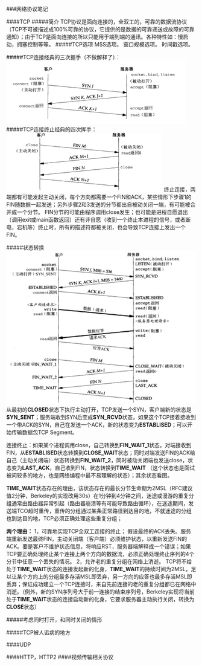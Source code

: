 ###网络协议笔记

####TCP
#####简介
TCP协议是面向连接的，全双工的，可靠的数据流协议（TCP不可被描述成100%可靠的协议，它提供的是数据的可靠递送或故障的可靠通知）；由于TCP是面向连接的所以只能用于端到端的通讯。各种特性如：慢启动，拥塞控制等等。
#####TCP选项
MSS选项。
窗口规模选项。
时间戳选项。

#####TCP连接经典的三次握手（不做解释了）：
![三次握手](./1476196723795.png)
#####TCP连接终止经典的四次挥手：
![四次挥手](./1476197027355.png)
终止连接，两端都有可能发起主动关闭，每个方向都需要一个FIN和ACK，某些情形下步骤1的FIN随数据一起发送；另外步骤2和3发送的分节都出自被动关闭一端，有可能被合并成一个分节。
FIN分节的可能由程序调用close发生；也可能是进程自愿退出（调用exit或main函数返回）还有非自愿（收到一个终止本进程的信号，或者断电，宕机等）终止时，所有的描述符都被关闭，也会导致TCP连接上发出一个FIN。

#####状态转换
![Alt text](./1476198567000.png)
从最初的**CLOSED**状态下执行主动打开，TCP发送一个SYN，客户端新的状态是**SYN_SENT**；服务端收到SYN后变成**SYN_RCVD**状态，如果这个TCP接着接收到一个带ACK的SYN，自己在发送一个ACK，新的状态变为**ESTABLISED**；可以开始传输数据包TCP Segment。

连接终止：如果某个进程调用close，自己转换到**FIN_WAIT_1**状态，对端接收到FIN，从**ESTABLISED**状态转换到**CLOSE_WAIT**状态；同时对端发送FIN的ACK给自己（主动关闭端）状态转换到**FIN_WAIT_2**，同时被动关闭端也发送close，状态变为**LAST_ACK**，自己收到FIN，状态转换到**TIME_WAIT** （这个状态也是面试被问较多的地方，也是网络编程中最不易理解的状态）；其余状态看图。

**TIME_WAIT**状态存在的理由，该状态存在的最长分节生命期为2MSL（RFC建议值2分钟，Berkeley的实现改用30s）在1分钟到4分钟之间，迷途或漫游的重复分组通常由路由器异常引起（路由器崩溃等有可能导致路由循环），在迷途期间，发送端TCO超时重传，重传的分组通过某条正常路径到达目的地，不就迷途的分组也到达目的地，TCP必须正确处理这些重复分组；

**两个理由：**
1，可靠地实现TCP全双工连接的终止；
假设最终的ACK丢失。服务端重新发送最终FIN，主动关闭端（客户端）必须维护状态，以重新发送FIN的ACK。要是客户不维护状态信息，将响应RST，服务器端解释成一个错误；如果TCP要正确处理终止某个连接上两个方向的数据流，必须正确处理终止序列的4个分节中任意一个丢失的情况。
2，允许老的重复分组在网络上消逝。
TCP将不给处于**TIME_WAIT**状态的连接发起新的化身，**TIME_WAIT**的持续时间为2MSL，足以让某个方向上的分组最多存活MSL即丢弃，另一方向的应答也最多存活MSL即丢弃；保证成功建立一个TCP连接时，来自先前连接的老的重复分组都已在网络中消逝。（例外，新的SYN序列号大于前一连接的结束序列号，Berkeley实现将当前处于**TIME_WAIT**状态的连接启动新的化身，它要求服务器主动执行关闭，转换为**CLOSE**状态）

#####考虑同时打开，和同时关闭的情形

#####TCP被人诟病的地方



####UDP


####HTTP，HTTP2
####视频传输相关协议